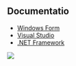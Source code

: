 
## Documentatio ###
* [Windows Form]([https://flutter.dev/get-started/](https://learn.microsoft.com/en-us/dotnet/desktop/winforms/overview/?view=netdesktop-6.0))
* [Visual Studio]([https://flutter.dev/get-started/](https://learn.microsoft.com/en-us/visualstudio/install/install-visual-studio?view=vs-2022))
* [.NET Framework]([https://flutter.dev/get-started/](https://learn.microsoft.com/en-us/dotnet/desktop/winforms/overview/?view=netdesktop-6.0))

<img src="https://github.com/DarkCloud9000/Multifunction/blob/master/Picture/Poster.PNG">
